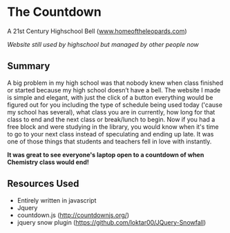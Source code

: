 # The Countdown
A 21st Century Highschool Bell (www.homeoftheleopards.com) 

*Website still used by highschool but managed by other people now*

## Summary
A big problem in my high school was that nobody knew when class finished or started because my high school doesn’t have a bell. 
The website I made is simple and elegant, with just the click of a button
everything would be figured out for you including the type of schedule being used today ('cause my school has several), what class you are in currently, how long for that class to end and the next class or break/lunch to begin. 
Now if you had a free block and were studying in the library, you would know when it's time to go to your next class instead of speculating and ending up late.
It was one of those things that students and teachers fell in love with instantly. 

**It was great to see everyone's laptop open to a countdown of when Chemistry class would end!**

## Resources Used
- Entirely written in javascript
- Jquery
- countdown.js (http://countdownjs.org/)
- jquery snow plugin (https://github.com/loktar00/JQuery-Snowfall)
